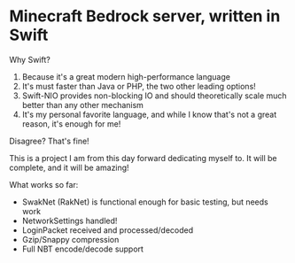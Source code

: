 # Minecraft Bedrock server, written in Swift

Why Swift?

1. Because it's a great modern high-performance language
2. It's must faster than Java or PHP, the two other leading options!
3. Swift-NIO provides non-blocking IO and should theoretically scale much better than any other mechanism
4. It's my personal favorite language, and while I know that's not a great reason, it's enough for me!

Disagree? That's fine!

This is a project I am from this day forward dedicating myself to. It will be complete, and it will be amazing!

What works so far:

* SwakNet (RakNet) is functional enough for basic testing, but needs work
* NetworkSettings handled!
* LoginPacket received and processed/decoded
* Gzip/Snappy compression
* Full NBT encode/decode support
